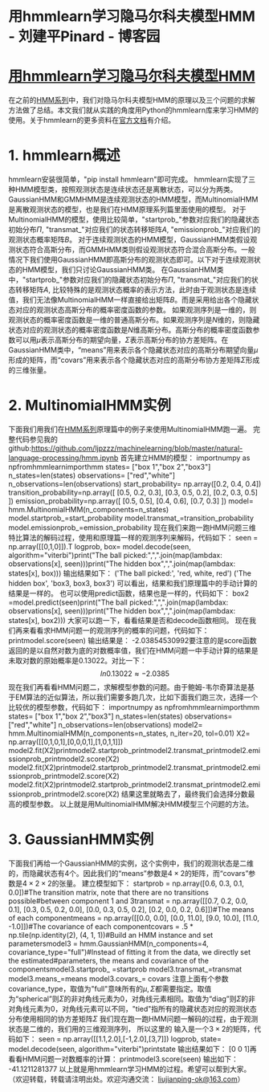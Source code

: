 
# 用hmmlearn学习隐马尔科夫模型HMM - 刘建平Pinard - 博客园






# [用hmmlearn学习隐马尔科夫模型HMM](https://www.cnblogs.com/pinard/p/7001397.html)
在之前的[HMM系列](http://www.cnblogs.com/pinard/p/6945257.html)中，我们对隐马尔科夫模型HMM的原理以及三个问题的求解方法做了总结。本文我们就从实践的角度用Python的hmmlearn库来学习HMM的使用。关于hmmlearn的更多资料在[官方文档](http://hmmlearn.readthedocs.io)有介绍。
# 1. hmmlearn概述
hmmlearn安装很简单，"pip install hmmlearn"即可完成。
hmmlearn实现了三种HMM模型类，按照观测状态是连续状态还是离散状态，可以分为两类。GaussianHMM和GMMHMM是连续观测状态的HMM模型，而MultinomialHMM是离散观测状态的模型，也是我们在HMM原理系列篇里面使用的模型。
对于MultinomialHMM的模型，使用比较简单，"startprob_"参数对应我们的隐藏状态初始分布$\Pi$, "transmat_"对应我们的状态转移矩阵$A$, "emissionprob_"对应我们的观测状态概率矩阵$B$。
对于连续观测状态的HMM模型，GaussianHMM类假设观测状态符合高斯分布，而GMMHMM类则假设观测状态符合混合高斯分布。一般情况下我们使用GaussianHMM即高斯分布的观测状态即可。以下对于连续观测状态的HMM模型，我们只讨论GaussianHMM类。
在GaussianHMM类中，"startprob_"参数对应我们的隐藏状态初始分布$\Pi$, "transmat_"对应我们的状态转移矩阵$A$, 比较特殊的是观测状态概率的表示方法，此时由于观测状态是连续值，我们无法像MultinomialHMM一样直接给出矩阵$B$。而是采用给出各个隐藏状态对应的观测状态高斯分布的概率密度函数的参数。
如果观测序列是一维的，则观测状态的概率密度函数是一维的普通高斯分布。如果观测序列是$N$维的，则隐藏状态对应的观测状态的概率密度函数是$N$维高斯分布。高斯分布的概率密度函数参数可以用$\mu$表示高斯分布的期望向量，$\Sigma$表示高斯分布的协方差矩阵。在GaussianHMM类中，“means”用来表示各个隐藏状态对应的高斯分布期望向量$\mu$形成的矩阵，而“covars”用来表示各个隐藏状态对应的高斯分布协方差矩阵$\Sigma$形成的三维张量。
# 2. MultinomialHMM实例
下面我们用我们在[HMM系列](http://www.cnblogs.com/pinard/p/6945257.html)原理篇中的例子来使用MultinomialHMM跑一遍。
完整代码参见我的github:https://github.com/ljpzzz/machinelearning/blob/master/natural-language-processing/hmm.ipynb
首先建立HMM的模型：
importnumpy as npfromhmmlearnimporthmm
states= ["box 1","box 2","box3"]
n_states=len(states)
observations= ["red","white"]
n_observations=len(observations)
start_probability= np.array([0.2, 0.4, 0.4])
transition_probability=np.array([
  [0.5, 0.2, 0.3],
  [0.3, 0.5, 0.2],
  [0.2, 0.3, 0.5]
])
emission_probability=np.array([
  [0.5, 0.5],
  [0.4, 0.6],
  [0.7, 0.3]
])
model= hmm.MultinomialHMM(n_components=n_states)
model.startprob_=start_probability
model.transmat_=transition_probability
model.emissionprob_=emission_probability
现在我们来跑一跑HMM问题三维特比算法的解码过程，使用和原理篇一样的观测序列来解码，代码如下：
seen = np.array([[0,1,0]]).T
logprob, box= model.decode(seen, algorithm="viterbi")print("The ball picked:",",".join(map(lambdax: observations[x], seen)))print("The hidden box",",".join(map(lambdax: states[x], box)))
输出结果如下：
('The ball picked:', 'red, white, red')
('The hidden box', 'box3, box3, box3')
可以看出，结果和我们原理篇中的手动计算的结果是一样的。
也可以使用predict函数，结果也是一样的，代码如下：
box2 =model.predict(seen)print("The ball picked:",",".join(map(lambdax: observations[x], seen)))print("The hidden box",",".join(map(lambdax: states[x], box2)))
大家可以跑一下，看看结果是否和decode函数相同。
现在我们再来看看求HMM问题一的观测序列的概率的问题，代码如下：
printmodel.score(seen)
输出结果是：
-2.03854530992要注意的是score函数返回的是以自然对数为底的对数概率值，我们在HMM问题一中手动计算的结果是未取对数的原始概率是0.13022。对比一下：
$$
ln0.13022 \approx -2.0385
$$
现在我们再看看HMM问题二，求解模型参数的问题。由于鲍姆-韦尔奇算法是基于EM算法的近似算法，所以我们需要多跑几次，比如下面我们跑三次，选择一个比较优的模型参数，代码如下：
importnumpy as npfromhmmlearnimporthmm
states= ["box 1","box 2","box3"]
n_states=len(states)
observations= ["red","white"]
n_observations=len(observations)
model2= hmm.MultinomialHMM(n_components=n_states, n_iter=20, tol=0.01)
X2= np.array([[0,1,0,1],[0,0,0,1],[1,0,1,1]])
model2.fit(X2)printmodel2.startprob_printmodel2.transmat_printmodel2.emissionprob_printmodel2.score(X2)
model2.fit(X2)printmodel2.startprob_printmodel2.transmat_printmodel2.emissionprob_printmodel2.score(X2)
model2.fit(X2)printmodel2.startprob_printmodel2.transmat_printmodel2.emissionprob_printmodel2.score(X2)
结果这里就略去了，最终我们会选择分数最高的模型参数。
以上就是用MultinomialHMM解决HMM模型三个问题的方法。
# 3. GaussianHMM实例
下面我们再给一个GaussianHMM的实例，这个实例中，我们的观测状态是二维的，而隐藏状态有4个。因此我们的“means”参数是$4 \times 2$的矩阵，而“covars”参数是$4 \times 2 \times 2$的张量。
建立模型如下：
startprob = np.array([0.6, 0.3, 0.1, 0.0])\#The transition matrix, note that there are no transitions possible\#between component 1 and 3transmat = np.array([[0.7, 0.2, 0.0, 0.1],
                     [0.3, 0.5, 0.2, 0.0],
                     [0.0, 0.3, 0.5, 0.2],
                     [0.2, 0.0, 0.2, 0.6]])\#The means of each componentmeans = np.array([[0.0,  0.0],
                  [0.0, 11.0],
                  [9.0, 10.0],
                  [11.0, -1.0]])\#The covariance of each componentcovars = .5 * np.tile(np.identity(2), (4, 1, 1))\#Build an HMM instance and set parametersmodel3 = hmm.GaussianHMM(n_components=4, covariance_type="full")\#Instead of fitting it from the data, we directly set the estimated\#parameters, the means and covariance of the componentsmodel3.startprob_ =startprob
model3.transmat_=transmat
model3.means_=means
model3.covars_= covars
注意上面有个参数covariance_type，取值为"full"意味所有的$\mu,\Sigma$都需要指定。取值为“spherical”则$\Sigma$的非对角线元素为0，对角线元素相同。取值为“diag”则$\Sigma$的非对角线元素为0，对角线元素可以不同，"tied"指所有的隐藏状态对应的观测状态分布使用相同的协方差矩阵$\Sigma$
我们现在跑一跑HMM问题一解码的过程，由于观测状态是二维的，我们用的三维观测序列， 所以这里的 输入是一个$3 \times 2$的矩阵，代码如下：
seen = np.array([[1.1,2.0],[-1,2.0],[3,7]])
logprob, state= model.decode(seen, algorithm="viterbi")printstate
输出结果如下：
[0 0 1]再看看HMM问题一对数概率的计算：
printmodel3.score(seen)
输出如下：
-41.1211281377
以上就是用hmmlearn学习HMM的过程。希望可以帮到大家。
（欢迎转载，转载请注明出处。欢迎沟通交流： liujianping-ok@163.com）





